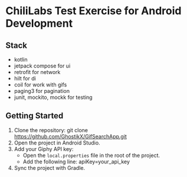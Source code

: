 # ChiliLabs Test Exercise for Android Development

## Stack
- kotlin
- jetpack compose for ui
- retrofit for network
- hilt for di
- coil for work with gifs
- paging3 for pagination
- junit, mockito, mockk for testing

## Getting Started
1. Clone the repository:
   git clone https://github.com/GhostikX/GifSearchApp.git
2. Open the project in Android Studio.
3. Add your Giphy API key:
   - Open the `local.properties` file in the root of the project.
   - Add the following line:
     apiKey=your_api_key
4. Sync the project with Gradle.
